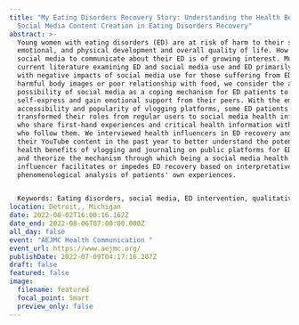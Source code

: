 ```yaml
---
title: "My Eating Disorders Recovery Story: Understanding the Health Benefits of
  Social Media Content Creation in Eating Disorders Recovery"
abstract: >-
  Young women with eating disorders (ED) are at risk of harm to their social,
  emotional, and physical development and overall quality of life. How they use
  social media to communicate about their ED is of growing interest. Much of the
  current literature examining ED and social media use and ED primarily deals
  with negative impacts of social media use for those suffering from ED, such as
  harmful body images or poor relationship with food, we consider the alternate
  possibility of social media as a coping mechanism for ED patients to
  self-express and gain emotional support from their peers. With the emerging
  accessibility and popularity of vlogging platforms, some ED patients
  transformed their roles from regular users to social media health influencers
  who share first-hand experiences and critical health information with others
  who follow them. We interviewed health influencers in ED recovery and analyzed
  their YouTube content in the past year to better understand the potential
  health benefits of vlogging and journaling on public platforms for ED patients
  and theorize the mechanism through which being a social media health
  influencer facilitates or impedes ED recovery based on interpretative
  phenomenological analysis of patients' own experiences.


  Keywords: Eating disorders, social media, ED intervention, qualitative research
location: Detroit,, Michigan
date: 2022-08-02T16:00:16.162Z
date_end: 2022-08-06T07:00:00.000Z
all_day: false
event: "AEJMC Health Communication "
event_url: https://www.aejmc.org/
publishDate: 2022-07-09T04:17:16.207Z
draft: false
featured: false
image:
  filename: featured
  focal_point: Smart
  preview_only: false
---
```

